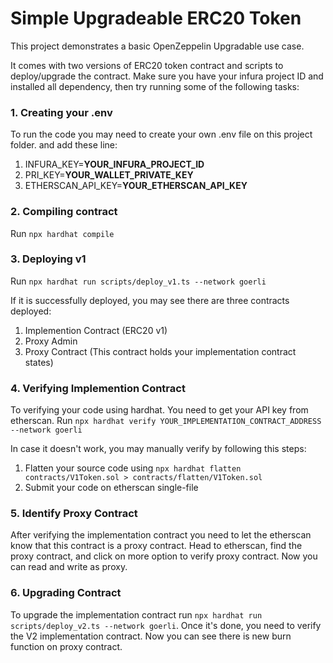 # Simple Upgradeable ERC20 Token

This project demonstrates a basic OpenZeppelin Upgradable use case.

It comes with two versions of ERC20 token contract and scripts to deploy/upgrade the contract. Make sure you have your infura project ID and installed all dependency, then try running some of the following tasks:

### 1. Creating your .env
To run the code you may need to create your own .env file on this project folder. and add these line:
  1. INFURA_KEY=**YOUR_INFURA_PROJECT_ID**
  2. PRI_KEY=**YOUR_WALLET_PRIVATE_KEY**
  3. ETHERSCAN_API_KEY=**YOUR_ETHERSCAN_API_KEY**

### 2. Compiling contract
Run ```npx hardhat compile```

### 3. Deploying v1
Run ```npx hardhat run scripts/deploy_v1.ts --network goerli```

If it is successfully deployed, you may see there are three contracts deployed:
  1. Implemention Contract (ERC20 v1)
  2. Proxy Admin
  3. Proxy Contract (This contract holds your implementation contract states)

### 4. Verifying Implemention Contract
To verifying your code using hardhat. You need to get your API key from etherscan. Run ```npx hardhat verify YOUR_IMPLEMENTATION_CONTRACT_ADDRESS --network goerli```

In case it doesn't work, you may manually verify by following this steps:
  1. Flatten your source code using ```npx hardhat flatten contracts/V1Token.sol > contracts/flatten/V1Token.sol```
  2. Submit your code on etherscan single-file

### 5. Identify Proxy Contract
After verifying the implementation contract you need to let the etherscan know that this contract is a proxy contract. Head to etherscan, find the proxy contract, and click on more option to verify proxy contract. Now you can read and write as proxy.

### 6. Upgrading Contract
To upgrade the implementation contract run ```npx hardhat run scripts/deploy_v2.ts --network goerli```. Once it's done, you need to verify the V2 implementation contract. Now you can see there is new burn function on proxy contract.